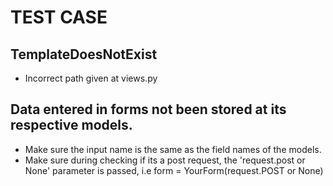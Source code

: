 # TEST CASE

## TemplateDoesNotExist
- Incorrect path given at views.py

## Data entered in forms not been stored at its respective models.
- Make sure the input name is the same as the field names of the models.
- Make sure during checking if its a post request, the 'request.post or None' parameter is passed, i.e form = YourForm(request.POST or None)

